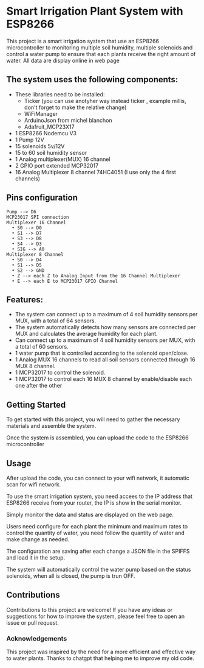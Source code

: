 # Smart Irrigation Plant System with ESP8266
This project is a smart irrigation system that use an ESP8266 microcontroller to monitoring multiple soil humidity, multiple solenoids and control a water pump to ensure that each plants receive the right amount of water.
All data are display online in web page

## The system uses the following components:
- These libraries need to be installed: 
  - Ticker (you can use anotyher way instead ticker , example millis, don't forget to make the relative change)
  - WiFiManager
  - ArduinoJson from michel blanchon
  - Adafruit_MCP23X17
- 1 ESP8266 Nodemcu V3
- 1 Pump 12V
- 15 solenoids 5v/12V
- 15 to 60 soil humidity sensor
- 1 Analog multiplexer(MUX) 16 channel
- 2 GPIO port extended MCP32017
- 16 Analog Multiplexer 8 channel 74HC4051 (I use only the 4 first channels)

## Pins configuration
```
Pump --> D6
MCP23017 SPI connection 
Multiplexer 16 Channel
  • S0 --> D0
  • S1 --> D7
  • S3 --> D8
  • S4 --> D3
  • SIG --> A0
Multiplexer 8 Channel
  • S0 --> D4
  • S1 --> D5
  • S2 --> GND
  • Z --> each Z to Analog Input from the 16 Channel Multiplexer
  • E --> each E to MCP23017 GPIO Channel
```

## Features:
* The system can connect up to a maximum of 4 soil humidity sensors per MUX, with a total of 64 sensors.
* The system automatically detects how many sensors are connected per MUX and calculates the average humidity for each plant.
* Can connect up to a maximum of 4 soil humidity sensors per MUX, with a total of 60 sensors.
* 1 water pump that is controlled according to the solenoid open/close.
* 1 Analog MUX 16 channels to read all soil sensors connected through 16 MUX 8 channel.
* 1 MCP32017 to control the solenoid.
* 1 MCP32017 to control each 16 MUX 8 channel by enable/disable each one after the other

## Getting Started
To get started with this project, you will need to gather the necessary materials and assemble the system.

Once the system is assembled, you can upload the code to the ESP8266 microcontroller

## Usage
After upload the code, you can connect to your wifi network, it automatic scan for wifi network.

To use the smart irrigation system, you need accees to the IP address that ESP8266 receive from your router, the IP is show in the serial monitor.

Simply monitor the data and status are displayed on the web page.

Users need configure for each plant the minimum and maximum rates to control the quantity of water, you need follow the quantity of water and make change as needed.

The configuration are saving after each change a JSON file in the SPIFFS and load it in the setup.

The system will automatically control the water pump based on the status solenoids, when all is closed, the pump is trun OFF.

## Contributions
Contributions to this project are welcome! If you have any ideas or suggestions for how to improve the system, please feel free to open an issue or pull request.

### Acknowledgements
This project was inspired by the need for a more efficient and effective way to water plants. Thanks to chatgpt that helping me to improve my old code.
